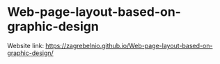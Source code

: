 # Web-page-layout-based-on-graphic-design
Website link: https://zagrebelnio.github.io/Web-page-layout-based-on-graphic-design/
